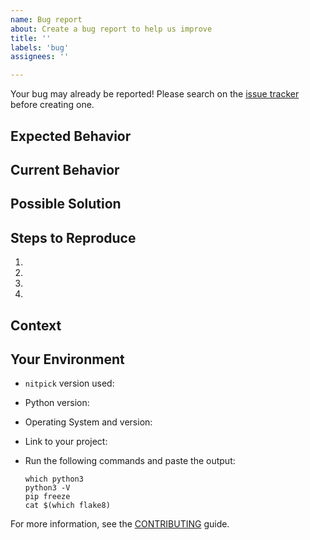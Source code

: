 ```yaml
---
name: Bug report
about: Create a bug report to help us improve
title: ''
labels: 'bug'
assignees: ''

---
```


Your bug may already be reported!
Please search on the [issue tracker](https://github.com/andreoliwa/nitpick/issues) before creating one.

## Expected Behavior

<!--- Tell us what should happen -->

## Current Behavior

<!--- Tell us what happens instead of the expected behaviour -->

## Possible Solution

<!--- Not obligatory, but suggest a fix/reason for the bug -->

## Steps to Reproduce

<!--- Provide a link to a live example or an unambiguous set of steps to -->
<!--- reproduce this bug. Include code to reproduce, if relevant -->

1. <!-- do this -->
1. <!-- do that -->
1. <!-- do also -->
1. <!-- then this happens -->

## Context

<!--- How has this issue affected you? What are you trying to accomplish? -->
<!--- Providing context helps us come up with a solution that is most useful in the real world -->

## Your Environment

<!--- Include as many relevant details about the environment you experienced the bug in -->

  - `nitpick` version used:

  - Python version:

  - Operating System and version:

  - Link to your project:

  - Run the following commands and paste the output:

    ```shell script
    which python3
    python3 -V
    pip freeze
    cat $(which flake8)
    ```

For more information, see the [CONTRIBUTING](https://github.com/andreoliwa/nitpick/blob/master/CONTRIBUTING.rst) guide.

<!-- Thanks to https://github.com/stevemao/github-issue-templates/ for this template -->
